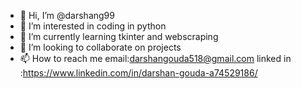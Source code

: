 - 👋 Hi, I’m @darshang99
- 👀 I’m interested in coding in python
- 🌱 I’m currently learning tkinter and webscraping
- 💞️ I’m looking to collaborate on projects
- 📫 How to reach me email:darshangouda518@gmail.com  linked in :https://www.linkedin.com/in/darshan-gouda-a74529186/

<!---
darshang99/darshang99 is a ✨ special ✨ repository because its `README.md` (this file) appears on your GitHub profile.
You can click the Preview link to take a look at your changes.
--->

